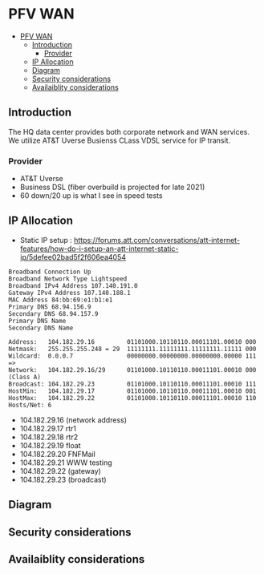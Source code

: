 # PFV WAN

- [PFV WAN](#pfv-wan)
  - [Introduction](#introduction)
    - [Provider](#provider)
  - [IP Allocation](#ip-allocation)
  - [Diagram](#diagram)
  - [Security considerations](#security-considerations)
  - [Availaiblity considerations](#availaiblity-considerations)

## Introduction

The HQ data center provides both corporate network and WAN services. We utilize AT&T Uverse Busienss CLass VDSL service for IP transit.

### Provider

- AT&T Uverse
- Business DSL (fiber overbuild is projected for late 2021)
- 60 down/20 up is what I see in speed tests

## IP Allocation

- Static IP setup : <https://forums.att.com/conversations/att-internet-features/how-do-i-setup-an-att-internet-static-ip/5defee02bad5f2f606ea4054>

```text
Broadband Connection Up
Broadband Network Type Lightspeed
Broadband IPv4 Address 107.140.191.0
Gateway IPv4 Address 107.140.188.1
MAC Address 84:bb:69:e1:b1:e1
Primary DNS 68.94.156.9
Secondary DNS 68.94.157.9
Primary DNS Name 
Secondary DNS Name  
```

```text
Address:   104.182.29.16         01101000.10110110.00011101.00010 000
Netmask:   255.255.255.248 = 29  11111111.11111111.11111111.11111 000
Wildcard:  0.0.0.7               00000000.00000000.00000000.00000 111
=>
Network:   104.182.29.16/29      01101000.10110110.00011101.00010 000 (Class A)
Broadcast: 104.182.29.23         01101000.10110110.00011101.00010 111
HostMin:   104.182.29.17         01101000.10110110.00011101.00010 001
HostMax:   104.182.29.22         01101000.10110110.00011101.00010 110
Hosts/Net: 6                     
```

- 104.182.29.16 (network address)
- 104.182.29.17 rtr1
- 104.182.29.18 rtr2
- 104.182.29.19 float
- 104.182.29.20 FNFMail
- 104.182.29.21 WWW testing
- 104.182.29.22 (gateway)
- 104.182.29.23 (broadcast)

## Diagram

## Security considerations

## Availaiblity considerations

